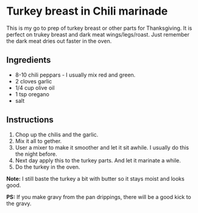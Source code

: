 # Turkey breast in Chili marinade

This is my go to prep of turkey breast or other parts for Thanksgiving.
It is perfect on trukey breast and dark meat wings/legs/roast.
Just remember the dark meat dries out faster in the oven.

## Ingredients

- 8-10 chili peppars - I usually mix red and green.
- 2 cloves garlic
- 1/4 cup olive oil
- 1 tsp oregano
- salt

## Instructions

1.  Chop up the chilis and the garlic.
2.  Mix it all to gether.
3.  User a mixer to make it smoother and let it sit awhile. I usually do this the night before.
4.  Next day apply this to the turkey parts. And let it marinate a while.
5.  Do the turkey in the oven.

**Note:** I still baste the turkey a bit with butter so it stays moist and looks good.

**PS:** If you make gravy from the pan drippings, there will be a good kick to the gravy.
